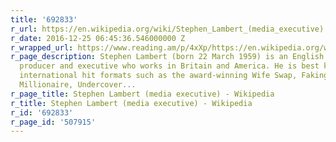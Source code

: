 ```yaml
---
title: '692833'
r_url: https://en.wikipedia.org/wiki/Stephen_Lambert_(media_executive)
r_date: 2016-12-25 06:45:36.546000000 Z
r_wrapped_url: https://www.reading.am/p/4xXp/https://en.wikipedia.org/wiki/Stephen_Lambert_(media_executive)
r_page_description: Stephen Lambert (born 22 March 1959) is an English television
  producer and executive who works in Britain and America. He is best known for launching
  international hit formats such as the award-winning Wife Swap, Faking It, The Secret
  Millionaire, Undercover...
r_page_title: Stephen Lambert (media executive) - Wikipedia
r_title: Stephen Lambert (media executive) - Wikipedia
r_id: '692833'
r_page_id: '507915'
---
```


